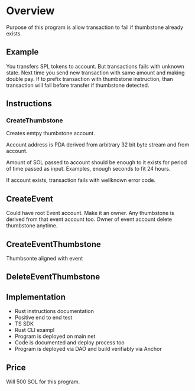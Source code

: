 # Overview

Purpose of this program is allow transaction to fail if thumbstone already exists.

## Example

You transfers SPL tokens to account. 
But transactions fails with unknown state.
Next time you send new transaction with same amount and making double pay.
If to prefix transaction with thumbstone instruction, than transaction will fail before transfer if thumbstone detected.

## Instructions

### CreateThumbstone

Creates emtpy thumbstone account.

Account address is PDA derived from arbitrary 32 bit byte stream and from account.

Amount of SOL passed to account should be enough to it exists for period of time passed as input.
Examples, enough seconds to fit 24 hours.

If account exists, transaction fails with wellknown error code.

## CreateEvent

Could have root Event account. Make it an owner. Any thumbstone is derived from that event account too.
Owner of event account delete thumbstone anytime.

## CreateEventThumbstone

Thumbsonte aligned with event

## DeleteEventThumbstone

## Implementation

- Rust instructions documentation
- Positive end to end test
- TS SDK
- Rust CLI exampl
- Program is deployed on main net
- Code is documented and deploy process too
- Program is deployed via DAO and build verifiably via Anchor

## Price

Will 500 SOL for this program.
